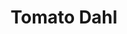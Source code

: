 ---
title: Tomato Dahl
metadata:
  servings: '3'
  source: https://smile.amazon.co.uk/Imperfect-Vegan-Fearne-Cotton/dp/1841882895/
  title: Tomato Dahl
  course: Main
ingredients:
- name: crushed garlic
  amount: 4 cloves
- name: coconut milk
  amount: 400 ml
- name: mild curry powder
  amount: 2 tsp
- name: soy sauce
  amount: 2 tbsp
- name: greek yogurt
  amount: 4 tbsp
- name: miso paste
  amount: 1 tsp
- name: washed red split lentils
  amount: 260 g
- name: chopped tomatoes
  amount: 400 g
cookware:
- name: pan
steps:
- description: Grab a pan and add in the washed red split lentils, crushed garlic,
    soy sauce, mild curry powder, miso paste, chopped tomatoes and coconut milk.
- description: Bring to the boil, then reduce heat and simmer for 15 minutes, stirring
    frequently to stop the lentils sticking to the base of the pan.
- description: Add in the greek yogurt, stir, and simmer for another 5 minutes then
    serve.

---
